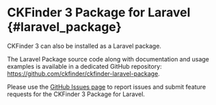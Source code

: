 # CKFinder 3 Package for Laravel {#laravel_package}

CKFinder 3 can also be installed as a Laravel package.

The Laravel Package source code along with documentation and usage examples is available in a dedicated
GitHub repository: https://github.com/ckfinder/ckfinder-laravel-package.

Please use the [GitHub Issues page](https://github.com/ckfinder/ckfinder-laravel-package/issues) to report issues and submit feature requests for the CKFinder 3 Package for Laravel.
